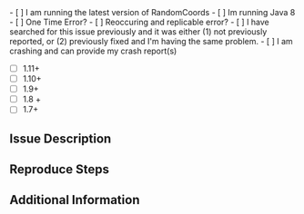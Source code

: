 <!-- PLEASE CHOOSE AN APPROPRIATE SUBJECT FOR YOUR ISSUE -->
<!-- ALSO MAKE SURE TO INCLUDE AN APPROPRIATE TITLE FOR YOUR ISSUE -->
<!-->
<!-- DO NOT DELETE THE CONTENT ON THIS PAGE. FILL OUT ENTIRELY -->
<!-- PLEASE TICK THE CHECKBOXES BY REPLACING THE "[ ]" WITH "[x]" -->
<!-->
- [ ] I am running the latest version of RandomCoords
- [ ] Im running Java 8
- [ ] One Time Error?
- [ ] Reoccuring and replicable error?
- [ ] I have searched for this issue previously and it was either (1) not previously reported, or (2) previously fixed and I'm having the same problem.
- [ ] I am crashing and can provide my crash report(s)
<!-- MC Version -->
- [ ] 1.11+
- [ ] 1.10+
- [ ] 1.9+
- [ ] 1.8 +
- [ ] 1.7+
<!-- ISSUE DESCRIPTION - Please describe the issue in detail. -->
## Issue Description


<!-- REPRODUCE STEPS - Please describe how I can reproduce this issue below (If Possible) ## Reproduce Steps. -->
## Reproduce Steps


<!-- ADDITIONAL INFORMATION - Please post any crash reportshere. (use Pastebin or Imgur accordingly) -->
## Additional Information
